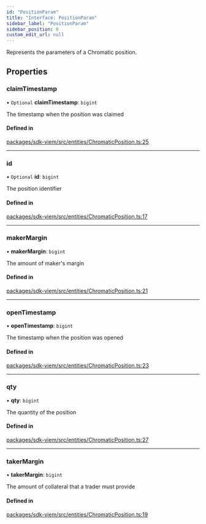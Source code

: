 ```yaml
---
id: "PositionParam"
title: "Interface: PositionParam"
sidebar_label: "PositionParam"
sidebar_position: 0
custom_edit_url: null
---
```


Represents the parameters of a Chromatic position.

## Properties

### claimTimestamp

• `Optional` **claimTimestamp**: `bigint`

The timestamp when the position was claimed

#### Defined in

[packages/sdk-viem/src/entities/ChromaticPosition.ts:25](https://github.com/chromatic-protocol/sdk/blob/1c28a0a/packages/sdk-viem/src/entities/ChromaticPosition.ts#L25)

___

### id

• `Optional` **id**: `bigint`

The position identifier

#### Defined in

[packages/sdk-viem/src/entities/ChromaticPosition.ts:17](https://github.com/chromatic-protocol/sdk/blob/1c28a0a/packages/sdk-viem/src/entities/ChromaticPosition.ts#L17)

___

### makerMargin

• **makerMargin**: `bigint`

The amount of maker's margin

#### Defined in

[packages/sdk-viem/src/entities/ChromaticPosition.ts:21](https://github.com/chromatic-protocol/sdk/blob/1c28a0a/packages/sdk-viem/src/entities/ChromaticPosition.ts#L21)

___

### openTimestamp

• **openTimestamp**: `bigint`

The timestamp when the position was opened

#### Defined in

[packages/sdk-viem/src/entities/ChromaticPosition.ts:23](https://github.com/chromatic-protocol/sdk/blob/1c28a0a/packages/sdk-viem/src/entities/ChromaticPosition.ts#L23)

___

### qty

• **qty**: `bigint`

The quantity of the position

#### Defined in

[packages/sdk-viem/src/entities/ChromaticPosition.ts:27](https://github.com/chromatic-protocol/sdk/blob/1c28a0a/packages/sdk-viem/src/entities/ChromaticPosition.ts#L27)

___

### takerMargin

• **takerMargin**: `bigint`

The amount of collateral that a trader must provide

#### Defined in

[packages/sdk-viem/src/entities/ChromaticPosition.ts:19](https://github.com/chromatic-protocol/sdk/blob/1c28a0a/packages/sdk-viem/src/entities/ChromaticPosition.ts#L19)
